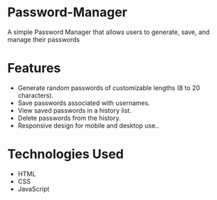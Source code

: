 # Password-Manager
A simple Password Manager that allows users to generate, save, and manage their passwords

# Features
- Generate random passwords of customizable lengths (8 to 20 characters).
- Save passwords associated with usernames.
- View saved passwords in a history list.
- Delete passwords from the history.
- Responsive design for mobile and desktop use..

# Technologies Used
- HTML
- CSS
- JavaScript
